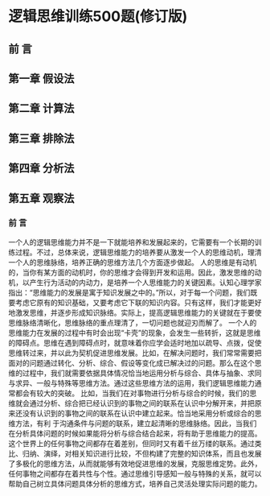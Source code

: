 # 逻辑思维训练500题(修订版)

## 前 言
## 第一章 假设法
## 第二章 计算法
## 第三章 排除法
## 第四章 分析法
## 第五章 观察法



### 前 言
一个人的逻辑思维能力并不是一下就能培养和发展起来的，它需要有一个长期的训练过程。不过，总体来说，逻辑思维能力的培养要从激发一个人的思维动机，理清一个人的思维脉络，培养正确的思维方法几个方面逐步做起。
人的思维是有动机的，当你有某方面的动机时，你的思维才会得到开发和运用。因此，激发思维的动机，以产生行为活动的内动力，是培养一个人思维能力的关键因素。认知心理学家指出：“思维能力的发展是寓于知识发展之中的。”所以，对于每一个问题，我们既要考虑它原有的知识基础，又要考虑它下联的知识内容。只有这样，我们才能更好地激发思维，并逐步形成知识脉络。实际上，提高逻辑思维能力的关键就在于要使思维脉络清晰化，思维脉络的重点理清了，一切问题也就迎刃而解了。
一个人的思维能力在发展的过程中有时会出现“卡壳”的现象，会发生一些转折，这就是思维的障碍点。思维在遇到障碍点时，就意味着你应学会适时地加以疏导、点拨，促使思维转过来，并以此为契机促进思维发展。比如，在解决问题时，我们常常需要把面对的问题通过转化、分析、综合、假设等变化成已解决过的问题。那么在这个思维的过程中，我们就需要依据具体情况恰当地运用分析与综合、具体与抽象、求同与求异、一般与特殊等思维方法。通过这些思维方法的运用，我们逻辑思维能力通常都会有较大的突破。
比如，当我们在对事物进行分析与综合的时候，我们的思维就会通过分析、综合把已经认识到的事物之间的联系在认识中分解开来，并把原来还没有认识到的事物之间的联系在认识中建立起来。恰当地采用分析或综合的思维方法，有利
于沟通条件与问题的联系，建立起清晰的思维脉络。因此，当我们在分析具体问题的时候如果能将分析与综合结合起来，将有助于思维能力的提高。
这个世界上的任何事物之间都存在着差别，但同时又有着千丝万缕的联系。通过类比、归纳、演绎，对相关知识进行比较，不但构建了完整的知识体系，而且也发展了多极化的思维方法，从而就能够有效地促进思维的发展，克服思维定势。此外，任何事物之间都存在着共性与个性。通过思维引导感知一般与特殊的关系，就可以帮助自己树立具体问题具体分析的思维方式，培养自己灵活处理实际问题的能力。
